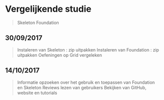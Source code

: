 # Vergelijkende studie

  > Skeleton
  > Foundation


## 30/09/2017

> Instaleren van Skeleton : zip uitpakken
> Instaleren van Foundation : zip uitpakken
> Oefeningen op Grid vergeleken

## 14/10/2017

> Informatie opzoeken over het gebruik en toepassen van Foundation en Skeleton
> Reviews lezen van gebruikers
> Bekijken van GitHub, website en tutorials

